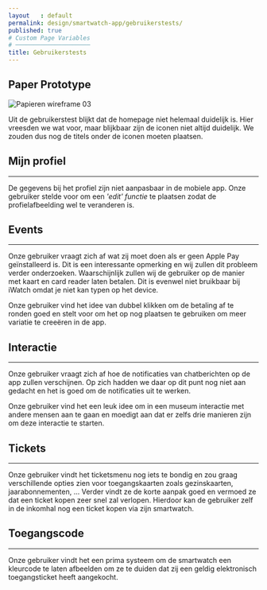 ```yaml
---
layout   : default
permalink: design/smartwatch-app/gebruikerstests/
published: true
# Custom Page Variables
# ─────────────────────
title: Gebruikerstests
---
```


Paper Prototype
---------------

<img src="{{ '/assets/img/gbt_watch01.jpg' | relative_url }}" title="Papieren wireframe 03">


Uit de gebruikerstest blijkt dat de homepage niet helemaal duidelijk is. Hier vreesden we wat voor, maar blijkbaar zijn de iconen niet altijd duidelijk. We zouden dus nog de titels onder de iconen moeten plaatsen.

## Mijn profiel
-----------------
De gegevens bij het profiel zijn niet aanpasbaar in de mobiele app. Onze gebruiker stelde voor om een _'edit' functie_ te plaatsen zodat de profielafbeelding wel te veranderen is.

## Events
-----------------
Onze gebruiker vraagt zich af wat zij moet doen als er geen Apple Pay geïnstalleerd is. Dit is een interessante opmerking en wij zullen dit probleem verder onderzoeken. Waarschijnlijk zullen wij de gebruiker op de manier met kaart en card reader laten betalen. Dit is evenwel niet bruikbaar bij iWatch omdat je niet kan typen op het device.

Onze gebruiker vind het idee van dubbel klikken om de betaling af te ronden goed en stelt voor om het op nog plaatsen te gebruiken om meer variatie te creeëren in de app.

## Interactie
-----------------
Onze gebruiker vraagt zich af hoe de notificaties van chatberichten op de app zullen verschijnen. Op zich hadden we daar op dit punt nog niet aan gedacht en het is goed om de notificaties uit te werken.

Onze gebruiker vind het een leuk idee om in een museum interactie met andere mensen aan te gaan en moedigt aan dat er zelfs drie manieren zijn om deze interactie te starten.

## Tickets
-----------------
Onze gebruiker vindt het ticketsmenu nog iets te bondig en zou graag verschillende opties zien voor toegangskaarten zoals gezinskaarten, jaarabonnementen, ...
Verder vindt ze de korte aanpak goed en vermoed ze dat een ticket kopen zeer snel zal verlopen. Hierdoor kan de gebruiker zelf in de inkomhal nog een ticket kopen via zijn smartwatch.

## Toegangscode
-----------------
Onze gebruiker vindt het een prima systeem om de smartwatch een kleurcode te laten afbeelden om ze te duiden dat zij een geldig elektronisch toegangsticket heeft aangekocht.